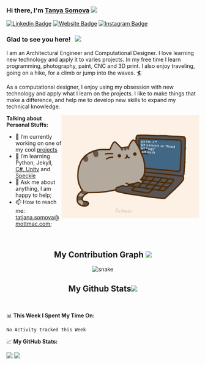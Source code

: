 ### Hi there, I'm <a href="https://gkassym.netlify.app" target="_blank">Tanya Somova</a> <img src="https://media.giphy.com/media/hvRJCLFzcasrR4ia7z/giphy.gif" width="25px">

[![Linkedin Badge](https://img.shields.io/badge/-LinkedIn-0e76a8?style=flat-square&logo=Linkedin&logoColor=white)](https://www.linkedin.com/in/tatjana-somova)
[![Website Badge](https://img.shields.io/badge/Website-3b5998?style=flat-square&logo=google-chrome&logoColor=white)](https://tatjanasomova.github.io/my_projects)
[![Instagram Badge](https://img.shields.io/badge/-Instagram-e4405f?style=flat-square&logo=Instagram&logoColor=white)](https://instagram.com/_tanya_somova)

### Glad to see you here! &nbsp; ![](https://visitor-badge.glitch.me/badge?page_id=tatjanasomova)

I am an Architectural Engineer and Computational Designer. I love learning new technology and apply it to varies projects. In my free time I learn programming, photography, paint, CNC and 3D print. I also enjoy traveling, going on a hike, for a climb or jump into the waves. 🏄

As a computational designer, I enjoy using my obsession with new technology and apply what I learn on the projects. I like to make things that make a difference, and help me to develop new skills to expand my technical knowledge. 

<img align="right" alt="GIF" src="https://github.com/tatjanasomova/tatjanasomova/blob/main/coding_cat.gif?raw=true" height="270" />

**Talking about Personal Stuffs:**

- 🌱 I’m currently working on one of my cool [projects](https://tatjanasomova.github.io/my_projects)
- 🚀 I’m learning Python, Jekyll, [C#, Unity](https://learning.edx.org/course/course-v1:HarvardX+CS50G+Games/home) and [Speckle](https://www.youtube.com/embed/4hJwZo3p4_U)
- 💬 Ask me about anything, I am happy to help;
- 📫 How to reach me: tatjana.somova@mottmac.com;
</br>

<h2 align="center">
  My Contribution Graph <img src="https://media.giphy.com/media/xUA7aZeLE2e0P7Znz2/giphy.gif" width="50">
</h2>
<p align="center">
  <img src="https://github.com/tatjanasomova/tatjanasomova/raw/output/github-contribution-grid-snake.svg" alt="snake"></center>
</p>

<h2 align="center">
  My Github Stats<img src="https://media.giphy.com/media/VgCDAzcKvsR6OM0uWg/giphy.gif" width="50">
</h2>
</br>

📊 **This Week I Spent My Time On:**
<!--START_SECTION:waka-->
```text
No Activity tracked this Week
```
<!--END_SECTION:waka-->


📈 **My GitHub Stats:**

<p>
  <img height="180em" src="https://github-readme-stats.vercel.app/api?username=tatjanasomova&show_icons=true&hide_border=true&&count_private=true&include_all_commits=true" />
  <img height="180em" src="https://github-readme-stats.vercel.app/api/top-langs/?username=tatjanasomova&exclude_repo=van_design&show_icons=true&hide_border=true&layout=compact&langs_count=8"/>
</p>
